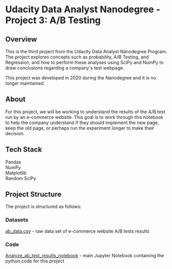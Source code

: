 # Udacity Data Analyst Nanodegree - Project 3: A/B Testing  

## Overview

This is the third project from the Udacity Data Analyst Nanodegree Program. The project explores concepts such as probability, A/B Testing, and Regression, and how to perform these analyses using SciPy and NumPy to draw conclusions regarding a company's test webpage.

This project was developed in 2020 during the Nanodegree and it is no longer maintained. 

## About
For this project, we will be working to understand the results of the A/B test run by an e-commerce website.  This goal is to work through this notebook to help the company understand if they should implement the new page, keep the old page, or perhaps run the experiment longer to make their decision.

## Tech Stack
Pandas  
NumPy  
Matplotlib  
Random
SciPy

## Project Structure
The project is structured as follows:

### Datasets
[ab_data.csv](./ab_data.csv) - raw data set of e-commerce website A/B tests results

### Code
[Analyze_ab_test_results_notebook](./Analyze_ab_test_results_notebook.ipynb) - main Jupyter Notebook containing the python code for this project  
